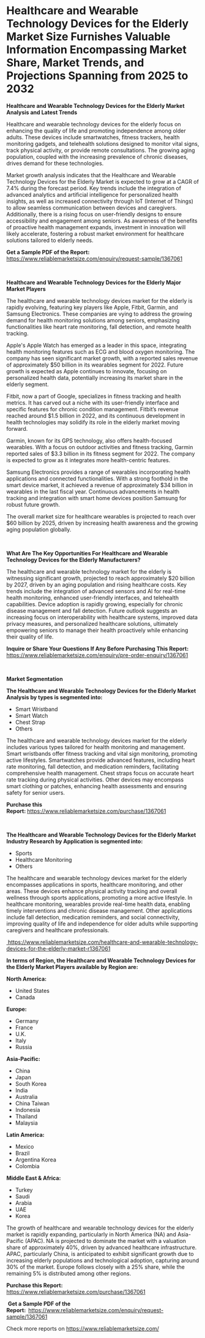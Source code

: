 <p><h1>Healthcare and Wearable Technology Devices for the Elderly Market Size Furnishes Valuable Information Encompassing Market Share, Market Trends, and Projections Spanning from 2025 to 2032</h1></p><p><strong>Healthcare and Wearable Technology Devices for the Elderly Market Analysis and Latest Trends</strong></p>
<p><p>Healthcare and wearable technology devices for the elderly focus on enhancing the quality of life and promoting independence among older adults. These devices include smartwatches, fitness trackers, health monitoring gadgets, and telehealth solutions designed to monitor vital signs, track physical activity, or provide remote consultations. The growing aging population, coupled with the increasing prevalence of chronic diseases, drives demand for these technologies.</p><p>Market growth analysis indicates that the Healthcare and Wearable Technology Devices for the Elderly Market is expected to grow at a CAGR of 7.4% during the forecast period. Key trends include the integration of advanced analytics and artificial intelligence for personalized health insights, as well as increased connectivity through IoT (Internet of Things) to allow seamless communication between devices and caregivers. Additionally, there is a rising focus on user-friendly designs to ensure accessibility and engagement among seniors. As awareness of the benefits of proactive health management expands, investment in innovation will likely accelerate, fostering a robust market environment for healthcare solutions tailored to elderly needs.</p></p>
<p><strong>Get a Sample PDF of the Report:&nbsp;</strong> <a href="https://www.reliablemarketsize.com/enquiry/request-sample/1367061?utm_campaign=2015&utm_medium=2&utm_source=Github&utm_content=ia&utm_term=09022025&utm_id=healthcare-and-wearable-technology-devices-for-the-elderly">https://www.reliablemarketsize.com/enquiry/request-sample/1367061</a></p>
<p>&nbsp;</p>
<p><strong>Healthcare and Wearable Technology Devices for the Elderly Major Market Players</strong></p>
<p><p>The healthcare and wearable technology devices market for the elderly is rapidly evolving, featuring key players like Apple, Fitbit, Garmin, and Samsung Electronics. These companies are vying to address the growing demand for health monitoring solutions among seniors, emphasizing functionalities like heart rate monitoring, fall detection, and remote health tracking.</p><p>Apple's Apple Watch has emerged as a leader in this space, integrating health monitoring features such as ECG and blood oxygen monitoring. The company has seen significant market growth, with a reported sales revenue of approximately $50 billion in its wearables segment for 2022. Future growth is expected as Apple continues to innovate, focusing on personalized health data, potentially increasing its market share in the elderly segment.</p><p>Fitbit, now a part of Google, specializes in fitness tracking and health metrics. It has carved out a niche with its user-friendly interface and specific features for chronic condition management. Fitbit’s revenue reached around $1.5 billion in 2022, and its continuous development in health technologies may solidify its role in the elderly market moving forward.</p><p>Garmin, known for its GPS technology, also offers health-focused wearables. With a focus on outdoor activities and fitness tracking, Garmin reported sales of $3.3 billion in its fitness segment for 2022. The company is expected to grow as it integrates more health-centric features.</p><p>Samsung Electronics provides a range of wearables incorporating health applications and connected functionalities. With a strong foothold in the smart device market, it achieved a revenue of approximately $34 billion in wearables in the last fiscal year. Continuous advancements in health tracking and integration with smart home devices position Samsung for robust future growth.</p><p>The overall market size for healthcare wearables is projected to reach over $60 billion by 2025, driven by increasing health awareness and the growing aging population globally.</p></p>
<p>&nbsp;</p>
<p><strong>What Are The Key Opportunities For Healthcare and Wearable Technology Devices for the Elderly Manufacturers?</strong></p>
<p><p>The healthcare and wearable technology market for the elderly is witnessing significant growth, projected to reach approximately $20 billion by 2027, driven by an aging population and rising healthcare costs. Key trends include the integration of advanced sensors and AI for real-time health monitoring, enhanced user-friendly interfaces, and telehealth capabilities. Device adoption is rapidly growing, especially for chronic disease management and fall detection. Future outlook suggests an increasing focus on interoperability with healthcare systems, improved data privacy measures, and personalized healthcare solutions, ultimately empowering seniors to manage their health proactively while enhancing their quality of life.</p></p>
<p><strong>Inquire or Share Your Questions If Any Before Purchasing This Report:</strong> <a href="https://www.reliablemarketsize.com/enquiry/pre-order-enquiry/1367061?utm_campaign=2015&utm_medium=2&utm_source=Github&utm_content=ia&utm_term=09022025&utm_id=healthcare-and-wearable-technology-devices-for-the-elderly">https://www.reliablemarketsize.com/enquiry/pre-order-enquiry/1367061</a></p>
<p>&nbsp;</p>
<p><strong>Market Segmentation</strong></p>
<p><strong>The Healthcare and Wearable Technology Devices for the Elderly Market Analysis by types is segmented into:</strong></p>
<p><ul><li>Smart Wristband</li><li>Smart Watch</li><li>Chest Strap</li><li>Others</li></ul></p>
<p><p>The healthcare and wearable technology devices market for the elderly includes various types tailored for health monitoring and management. Smart wristbands offer fitness tracking and vital sign monitoring, promoting active lifestyles. Smartwatches provide advanced features, including heart rate monitoring, fall detection, and medication reminders, facilitating comprehensive health management. Chest straps focus on accurate heart rate tracking during physical activities. Other devices may encompass smart clothing or patches, enhancing health assessments and ensuring safety for senior users.</p></p>
<p><strong>Purchase this Report:&nbsp;</strong><a href="https://www.reliablemarketsize.com/purchase/1367061?utm_campaign=2015&utm_medium=2&utm_source=Github&utm_content=ia&utm_term=09022025&utm_id=healthcare-and-wearable-technology-devices-for-the-elderly">https://www.reliablemarketsize.com/purchase/1367061</a></p>
<p>&nbsp;</p>
<p><strong>The Healthcare and Wearable Technology Devices for the Elderly Market Industry Research by Application is segmented into:</strong></p>
<p><ul><li>Sports</li><li>Healthcare Monitoring</li><li>Others</li></ul></p>
<p><p>The healthcare and wearable technology devices market for the elderly encompasses applications in sports, healthcare monitoring, and other areas. These devices enhance physical activity tracking and overall wellness through sports applications, promoting a more active lifestyle. In healthcare monitoring, wearables provide real-time health data, enabling timely interventions and chronic disease management. Other applications include fall detection, medication reminders, and social connectivity, improving quality of life and independence for older adults while supporting caregivers and healthcare professionals.</p></p>
<p><a href="https://www.reliablemarketsize.com/healthcare-and-wearable-technology-devices-for-the-elderly-market-r1367061?utm_campaign=2015&utm_medium=2&utm_source=Github&utm_content=ia&utm_term=09022025&utm_id=healthcare-and-wearable-technology-devices-for-the-elderly">&nbsp;https://www.reliablemarketsize.com/healthcare-and-wearable-technology-devices-for-the-elderly-market-r1367061</a></p>
<p><strong>In terms of Region, the Healthcare and Wearable Technology Devices for the Elderly Market Players available by Region are:</strong></p>
<p>
    <p> <strong> North America: </strong>
        <ul>
            <li>United States</li>
            <li>Canada</li>
        </ul>
        </p> 
    <p> <strong> Europe: </strong>
        <ul>
            <li>Germany</li>
            <li>France</li>
            <li>U.K.</li>
            <li>Italy</li>
            <li>Russia</li>
        </ul>
        </p> 
    <p> <strong> Asia-Pacific: </strong>
        <ul>
            <li>China</li>
            <li>Japan</li>
            <li>South Korea</li>
            <li>India</li>
            <li>Australia</li>
            <li>China Taiwan</li>
            <li>Indonesia</li>
            <li>Thailand</li>
            <li>Malaysia</li>
        </ul>
        </p> 
    <p> <strong> Latin America: </strong>
        <ul>
            <li>Mexico</li>
            <li>Brazil</li>
            <li>Argentina Korea</li>
            <li>Colombia</li>
        </ul>
        </p> 
    <p> <strong> Middle East & Africa: </strong>
        <ul>
            <li>Turkey</li>
            <li>Saudi</li>
            <li>Arabia</li>
            <li>UAE</li>
            <li>Korea</li>
        </ul>
    </p>
    </p>
<p><p>The growth of healthcare and wearable technology devices for the elderly market is rapidly expanding, particularly in North America (NA) and Asia-Pacific (APAC). NA is projected to dominate the market with a valuation share of approximately 40%, driven by advanced healthcare infrastructure. APAC, particularly China, is anticipated to exhibit significant growth due to increasing elderly populations and technological adoption, capturing around 30% of the market. Europe follows closely with a 25% share, while the remaining 5% is distributed among other regions.</p></p>
<p><strong>Purchase this Report: </strong><a href="https://www.reliablemarketsize.com/purchase/1367061?utm_campaign=2015&utm_medium=2&utm_source=Github&utm_content=ia&utm_term=09022025&utm_id=healthcare-and-wearable-technology-devices-for-the-elderly">https://www.reliablemarketsize.com/purchase/1367061</a></p>
<p>&nbsp;<strong>Get a Sample PDF of the Report:&nbsp;&nbsp;</strong><a href="https://www.reliablemarketsize.com/enquiry/request-sample/1367061?utm_campaign=2015&utm_medium=2&utm_source=Github&utm_content=ia&utm_term=09022025&utm_id=healthcare-and-wearable-technology-devices-for-the-elderly">https://www.reliablemarketsize.com/enquiry/request-sample/1367061</a></p>
<p><strong></strong></p>
<p>Check more reports on <a href="https://www.reliablemarketsize.com/?utm_campaign=2015&utm_medium=2&utm_source=Github&utm_content=ia&utm_term=09022025&utm_id=healthcare-and-wearable-technology-devices-for-the-elderly">https://www.reliablemarketsize.com/</a></p>